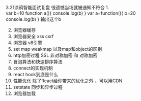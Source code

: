 3.21涂鸦智能面试复盘 很遗憾当场就被通知不符合
1.  
var b=10
function a(){
    console.log(b)
}
var a=function(){
    b=20
    console.log(b)
}
输出这个b

2.  浏览器缓存
3.  浏览器安全 xss csrf
4.  浏览器 v8引擎
5.  set map weakmap 以及map和object的区别
6.  http加密过程 SSL 非对称加密 和 对称加密
7.  冒泡算法和快速排序算法
8.  connect的实现机制
9.  react hook到底是什么
10. 性能优化 除了React给你带来的优化之外 ，可以用CDN
11. setstate 同步和异步过程
12. 浏览器加载
